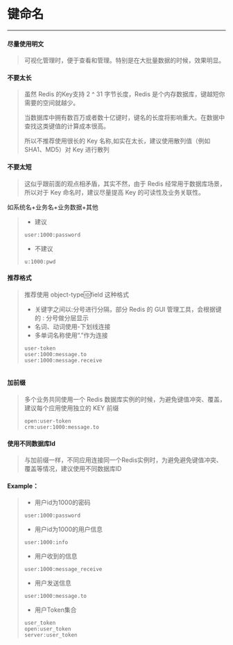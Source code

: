 # 键命名

---
#### 尽量使用明文

>可视化管理时，便于查看和管理。特别是在大批量数据的时候，效果明显。

#### **不要太长**

> 虽然 Redis 的Key支持 2 ^ 31 字节长度，Redis 是个内存数据库，键越短你需要的空间就越少。
>
>当数据库中拥有数百万或者数十亿键时，键名的长度将影响重大。在数据中查找这类键值的计算成本很高。
> 
> 所以不推荐使用很长的 Key 名称,如实在太长，建议使用散列值（例如 SHA1、MD5）对 Key 进行散列
>


#### **不要太短**

> 这似乎跟前面的观点相矛盾，其实不然，由于 Redis 经常用于数据库场景，所以对于 Key 命名时，建议尽量提高 Key 的可读性及业务关联性。
>
如系统名+业务名+业务数据+其他
> * 建议
>
> ```
> user:1000:password
> ```
> * 不建议
>
> ```
> u:1000:pwd
> ```



#### **推荐格式**

> 推荐使用 object\-type:id:field 这种格式
>
> * 关键字之间以:分号进行分隔，部分 Redis 的 GUI 管理工具，会根据键的 : 分号做分层显示
> * 名词、动词使用\-下划线连接
> * 多单词名称使用“\.”作为连接
>
> ```
> user-token
> user:1000:message.to
> user:1000:message.receive

> 
>```





#### **加前缀**

>多个业务共同使用一个 Redis 数据库实例的时候，为避免键值冲突、覆盖，建议每个应用使用独立的 KEY 前缀
> ```
> open:user-token
> crm:user:1000:message.to
> ```


#### **使用不同数据库Id**

>与加前缀一样，不同应用连接同一个Redis实例时，为避免避免键值冲突、覆盖等情况，建议使用不同数据库ID




#### Example：

> * 用户id为1000的密码
>
> ```Redis
> user:1000:password
> ```
>
> * 用户id为1000的用户信息
>
> ```Redis
> user:1000:info
> ```
>
> * 用户收到的信息
>
> ```Redis
> user:1000:message_receive
> ```
>
> * 用户发送信息
>
> ```
> user:1000:message.to
> ```
>
> * 用户Token集合
>
> ```
> user_token
> open:user_token
> server:user_token
> ```




